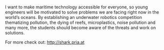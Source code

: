I want to make maritime technology accessible for everyone, so young engineers will be motivated to solve
problems we are facing right now in the world’s oceans. By establishing an underwater robotics
competition thematizing pollution, the dying of reefs, microplastics, noise pollution and many more, the students
should become aware of the threats and work on solutions.

For more check out: http://shark.pria.at

